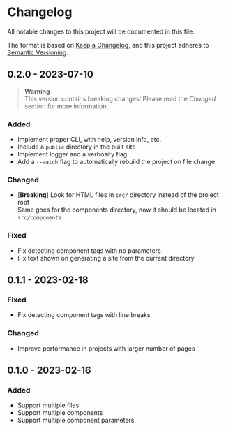 # Changelog

All notable changes to this project will be documented in this file.

The format is based on [Keep a Changelog](https://keepachangelog.com/en/1.0.0/),
and this project adheres to [Semantic Versioning](https://semver.org/spec/v2.0.0.html).

## 0.2.0 - 2023-07-10
> **Warning**  
> This version contains breaking changes! Please read the *Changed* section for more information.

### Added
- Implement proper CLI, with help, version info, etc.
- Include a `public` directory in the built site
- Implement logger and a verbosity flag
- Add a `--watch` flag to automatically rebuild the project on file change

### Changed
- [**Breaking**] Look for HTML files in `src/` directory instead of the project root   
  Same goes for the components directory, now it should be located in `src/components`

### Fixed
- Fix detecting component tags with no parameters
- Fix text shown on generating a site from the current directory

## 0.1.1 - 2023-02-18
### Fixed
- Fix detecting component tags with line breaks

### Changed
- Improve performance in projects with larger number of pages

## 0.1.0 - 2023-02-16
### Added
- Support multiple files
- Support multiple components
- Support multiple component parameters
